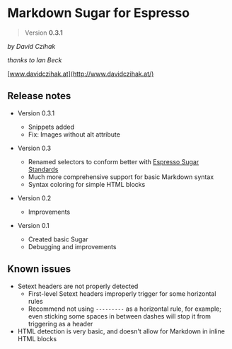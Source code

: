 # Markdown Sugar for Espresso

> Version __0.3.1__

_by David Czihak_

_thanks to Ian Beck_

[www.davidczihak.at](http://www.davidczihak.at/)

## Release notes

- Version 0.3.1
	- Snippets added
	- Fix: Images without alt attribute
- Version 0.3
	- Renamed selectors to conform better with [Espresso Sugar Standards][1]
	- Much more comprehensive support for basic Markdown syntax
	- Syntax coloring for simple HTML blocks
- Version 0.2
	- Improvements
- Version 0.1
	- Created basic Sugar  
	- Debugging and improvements

   [1]: http://github.com/elliottcable/espresso-sugar-standard/

## Known issues

- Setext headers are not properly detected
	- First-level Setext headers improperly trigger for some horizontal rules
	- Recommend not using `---------` as a horizontal rule, for example; even sticking some spaces in between dashes will stop it from triggering as a header
- HTML detection is very basic, and doesn't allow for Markdown in inline HTML blocks